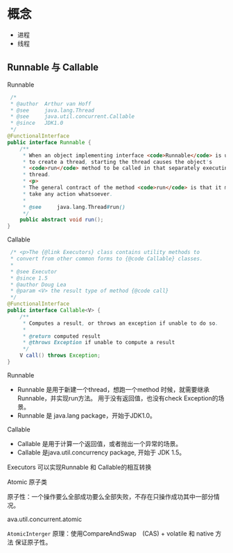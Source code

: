 # 概念

- 进程
- 线程


##  Runnable 与  Callable 

Runnable 

```java
 /*
 * @author  Arthur van Hoff
 * @see     java.lang.Thread
 * @see     java.util.concurrent.Callable
 * @since   JDK1.0
 */
@FunctionalInterface
public interface Runnable {
    /**
     * When an object implementing interface <code>Runnable</code> is used
     * to create a thread, starting the thread causes the object's
     * <code>run</code> method to be called in that separately executing
     * thread.
     * <p>
     * The general contract of the method <code>run</code> is that it may
     * take any action whatsoever.
     *
     * @see     java.lang.Thread#run()
     */
    public abstract void run();
}
```

Callable
```java
 /* <p>The {@link Executors} class contains utility methods to
 * convert from other common forms to {@code Callable} classes.
 *
 * @see Executor
 * @since 1.5
 * @author Doug Lea
 * @param <V> the result type of method {@code call}
 */
@FunctionalInterface
public interface Callable<V> {
    /**
     * Computes a result, or throws an exception if unable to do so.
     *
     * @return computed result
     * @throws Exception if unable to compute a result
     */
    V call() throws Exception;
}
```
Runnable
- Runnable 是用于新建一个thread，想跑一个method 时候，就需要继承Runnable，并实现run方法。
用于没有返回值，也没有check Exception的场景。
- Runnable 是 java.lang package，开始于JDK1.0。

Callable
- Callable 是用于计算一个返回值，或者抛出一个异常的场景。 
- Callable 是java.util.concurrency package, 开始于 JDK 1.5。

Executors 可以实现Runnable 和 Callable的相互转换


Atomic 原子类

原子性：一个操作要么全部成功要么全部失败，不存在只操作成功其中一部分情况。

ava.util.concurrent.atomic

`AtomicInterger` 原理：使用CompareAndSwap　(CAS) + volatile 和 native 方法 保证原子性。